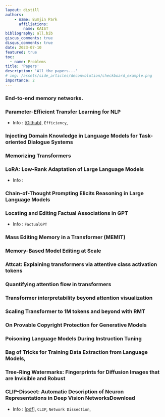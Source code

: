 ```yaml
---
layout: distill
authors: 
    - name: Bumjin Park
      affiliations:
        name: KAIST
bibliography: all.bib
giscus_comments: true
disqus_comments: true
date: 2023-07-10
featured: true
toc:
  - name: Problems
title: 'Papers'
description: 'All the papers...'
# img: /assets/side_articles/deconvolution/checkboard_example.png
importance: 2 
---
```



### End-to-end memory networks.

### Parameter-Efficient Transfer Learning for NLP  

* Info <d-cite key="houlsby2019parameter" /> :  [[Github](https://github.com/google-research/adapter-bert)], `Efficiency`, 


### Injecting Domain Knowledge in Language Models for Task-oriented Dialogue Systems

### Memorizing Transformers 

### LoRA: Low-Rank Adaptation of Large Language Models

* Info <d-cite key="hu2021lora"/> :  



### Chain-of-Thought Prompting Elicits Reasoning in Large Language Models


### Locating and Editing Factual Associations in GPT
* Info : `FactualGPT`



### Mass Editing Memory in a Transformer (MEMIT)



### Memory-Based Model Editing at Scale



### Attcat: Explaining transformers via attentive class activation tokens

### Quantifying attention flow in transformers

### Transformer interpretability beyond attention visualization

### Scaling Transformer to 1M tokens and beyond with RMT


### On Provable Copyright Protection for Generative Models


### Poisoning Language Models During Instruction Tuning


### Bag of Tricks for Training Data Extraction from Language Models,


### Tree-Ring Watermarks: Fingerprints for Diffusion Images that are Invisible and Robust


### CLIP-Dissect: Automatic Description of Neuron Representations in Deep Vision NetworksDownload 

* Info  <d-cite key="oikarinen2022clip"/> : [[pdf](https://openreview.net/forum?id=iPWiwWHc1V)],  `CLIP`, `Network Dissection`, 



